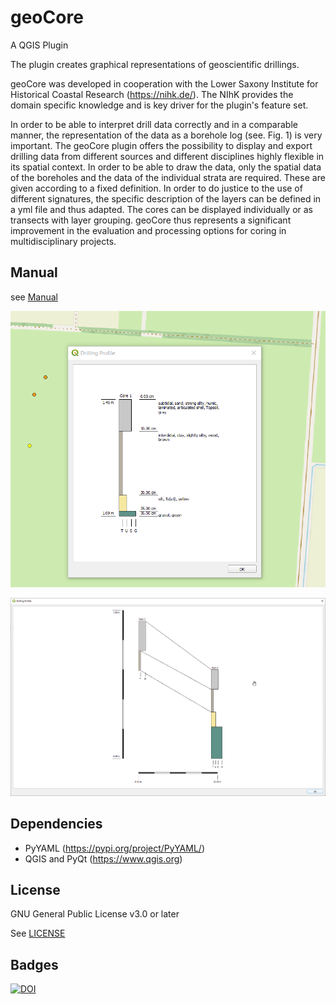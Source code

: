 # geoCore

A QGIS Plugin

The plugin creates graphical representations of geoscientific drillings.

geoCore was developed in cooperation with the Lower Saxony Institute for Historical Coastal Research (https://nihk.de/). The NIhK provides the domain specific knowledge and is key driver for the plugin's feature set.

In order to be able to interpret drill data correctly and in a comparable manner, the representation of the data as a borehole log (see. Fig. 1) is very important. The geoCore plugin offers the possibility to display and export drilling data from different sources and different disciplines highly flexible in its spatial context. In order to be able to draw the data, only the spatial data of the boreholes and the data of the individual strata are required. These are given according to a fixed definition. In order to do justice to the use of different signatures, the specific description of the layers can be defined in a yml file and thus adapted. The cores can be displayed individually or as transects with layer grouping. geoCore thus represents a significant improvement in the evaluation and processing options for coring in multidisciplinary projects.

## Manual
see [Manual](https://htmlpreview.github.io/?https://github.com/t-systems-on-site-services-gmbh/geoCore/blob/master/geoCore/help/usage.html)

![single core](img/single_core_qgis.png)

![multi core](img/multi_core_qgis.png)

## Dependencies

* PyYAML (https://pypi.org/project/PyYAML/)
* QGIS and PyQt (https://www.qgis.org)

## License

GNU General Public License v3.0 or later

See [LICENSE](LICENSE)

## Badges

[![DOI](https://zenodo.org/badge/DOI/10.5281/zenodo.4548887.svg)](https://doi.org/10.5281/zenodo.4548887)